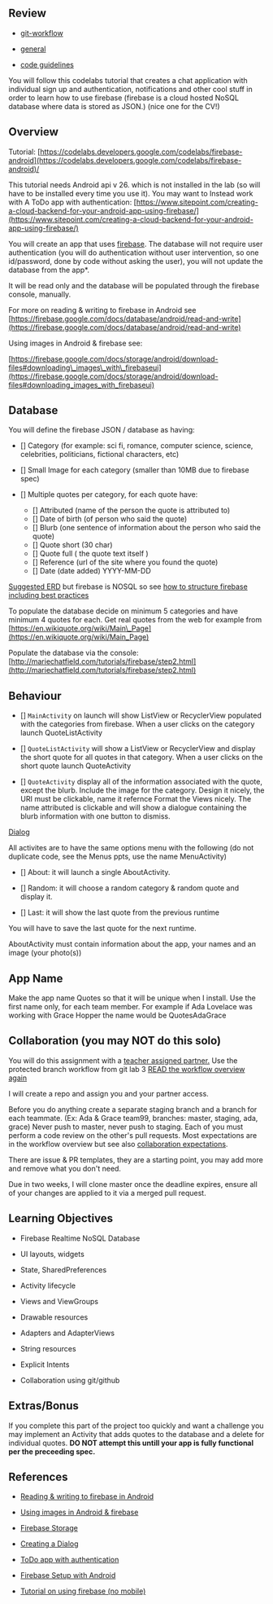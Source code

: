 ## Review 
* [git-workflow](https://github.com/Android518-2017/git-workflow)
* [general](https://drive.google.com/open?id=1lo4pILADxl4YcSrMcl0JJDyq4w9tEtgzDTO7Xyr1ZmU)

* [code guidelines](https://drive.google.com/open?id=16JAWKc7wJUgX-tk7aZ12anViPTENov1Svd9kkTmpUiw)

You will follow this codelabs tutorial that creates a chat application with individual sign up and authentication, notifications and other cool stuff  in order to learn how to use firebase (firebase is a cloud hosted NoSQL database where data is stored as JSON.)  (nice one for the CV!)

## Overview
Tutorial:   [https://codelabs.developers.google.com/codelabs/firebase-android](https://codelabs.developers.google.com/codelabs/firebase-android)/

This tutorial needs Android api v 26. which is not installed in the lab (so will have to be installed every time you use it).  You may want to Instead work with A ToDo app with authentication: [https://www.sitepoint.com/creating-a-cloud-backend-for-your-android-app-using-firebase/](https://www.sitepoint.com/creating-a-cloud-backend-for-your-android-app-using-firebase/)

You will create an app that uses   [firebase](https://firebase.google.com/docs/android/setup).  The database will not require user authentication (you will do authentication without user intervention, so one id/password, done by code without asking the user), you will not update the database from the app\*.

It will be read only and the database will be populated through the firebase console, manually.

For more on reading & writing to firebase in Android see [https://firebase.google.com/docs/database/android/read-and-write](https://firebase.google.com/docs/database/android/read-and-write)

Using images in Android & firebase see:

[https://firebase.google.com/docs/storage/android/download-files#downloading\_images\_with\_firebaseui](https://firebase.google.com/docs/storage/android/download-files#downloading_images_with_firebaseui)

## Database

You will define the firebase JSON / database as having:

- [] Category (for example: sci fi, romance, computer science, science, celebrities, politicians, fictional characters, etc)

* [] Small Image for each category (smaller than 10MB due to firebase spec)

* [] Multiple quotes per category, for each quote have:
    - [] Attributed (name of the person the quote is attributed to)
    - [] Date of birth (of person who said the quote)
    - [] Blurb  (one sentence of information about the person who said the quote)
    - [] Quote short (30 char)
    - [] Quote full ( the quote text itself )
    - [] Reference (url of the site where you found the quote)
    - [] Date (date added)  YYYY-MM-DD

[Suggested ERD](https://drive.google.com/file/d/0B-CHlg81QPjfU25PbWI0VGYtbzQ/view?usp=sharing)   but firebase is NOSQL so see [how to structure firebase including best practices](https://firebase.google.com/docs/database/web/structure-data)

To populate the database decide on minimum 5 categories and have minimum 4 quotes for each. Get real quotes from the web for example from   [https://en.wikiquote.org/wiki/Main\_Page](https://en.wikiquote.org/wiki/Main_Page)

Populate the database via the console: [http://mariechatfield.com/tutorials/firebase/step2.html](http://mariechatfield.com/tutorials/firebase/step2.html)

## Behaviour

- [] `MainActivity` on launch will show  ListView or RecyclerView populated with the categories from firebase.  When a user clicks on the category launch QuoteListActivity

- [] `QuoteListActivity` will show a ListView or RecyclerView and display the short quote for all quotes in that category.  When a user clicks on the short quote launch QuoteActivity

- [] `QuoteActivity` display all of the information associated with the quote, except the blurb.  Include the image for the category. Design it nicely, the URI must be clickable, name it refernce    Format the Views nicely.  The name attributed is clickable and will show a dialogue containing the blurb information with one button to dismiss.

[Dialog](https://developer.android.com/guide/topics/ui/dialogs.html)

All activites are to have the same options menu with the following (do not duplicate code, see the Menus ppts, use the name MenuActivity)

- [] About: it will launch a single AboutActivity.

- [] Random: it will choose a random category & random quote and display it.
- [] Last: it will show the last quote from the previous runtime

You will have to save the last quote for the next runtime.

AboutActivity must contain information about the app, your names and an image (your photo(s))

## App Name

Make the app name Quotes<name1><name2>  so that it will be unique when I install. Use the first name only, for each team member.  For example if Ada Lovelace was working with Grace Hopper  the name would be QuotesAdaGrace

## Collaboration (you may NOT do this solo)

You will do this assignment with a [teacher assigned partner.](https://docs.google.com/spreadsheets/d/1S3rkvnp0wGZkONimtI9jGYbM77eEcgN-g74v6uQF6AI/edit?usp=sharing)  Use the protected branch workflow from git lab 3 [READ the workflow overview again](https://github.com/Android518-2017/git-workflow)

I will create a repo and assign you and your partner access.

Before you do anything create a separate staging branch and a branch for each teammate.  (Ex:  Ada & Grace team99, branches:  master, staging, ada, grace)    Never push to master,  never push to staging.   Each of you must perform a code review on the other&#39;s pull requests.   Most expectations are in the workflow overview but see also [collaboration expectations](https://docs.google.com/document/d/1lo4pILADxl4YcSrMcl0JJDyq4w9tEtgzDTO7Xyr1ZmU/edit?usp=sharing).

There are issue & PR templates, they are a starting point, you may add more and remove what you don&#39;t need.

Due in two weeks,  I will clone master once the deadline expires, ensure all of your changes are applied to it via a merged pull request. [
](https://docs.google.com/document/d/1lo4pILADxl4YcSrMcl0JJDyq4w9tEtgzDTO7Xyr1ZmU/edit)

## Learning Objectives

* Firebase Realtime NoSQL Database

* UI layouts, widgets
* State, SharedPreferences
* Activity lifecycle
* Views and ViewGroups

* Drawable resources
* Adapters and AdapterViews

* String resources
* Explicit Intents
* Collaboration using git/github

## Extras/Bonus

If you complete this part of the project too quickly and want a challenge  you may implement an Activity that adds quotes to the database and a delete for individual quotes. **DO NOT attempt this untill your app is fully functional per the preceeding spec.**

## References

* [Reading & writing to firebase in Android](https://firebase.google.com/docs/database/android/read-and-write)
* [Using images in Android & firebase](https://firebase.google.com/docs/storage/android/download-files#downloading_images_with_firebaseui)

* [Firebase Storage](https://firebase.google.com/docs/storage/)
* [Creating a Dialog](https://developer.android.com/guide/topics/ui/dialogs.html)
* [ToDo app with authentication](https://www.sitepoint.com/creating-a-cloud-backend-for-your-android-app-using-firebase/)
* [Firebase Setup with Android](https://firebase.google.com/docs/android/setup)
* [Tutorial on using firebase (no mobile)](https://github.com/mchat/tutorials/tree/master/firebase)